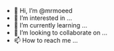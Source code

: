 - 👋 Hi, I’m @mrmoeed
- 👀 I’m interested in ...
- 🌱 I’m currently learning ...
- 💞️ I’m looking to collaborate on ...
- 📫 How to reach me ...

<!---
mrmoeed/mrmoeed is a ✨ special ✨ repository because its `README.md` (this file) appears on your GitHub profile.
You can click the Preview link to take a look at your changes.
--->
